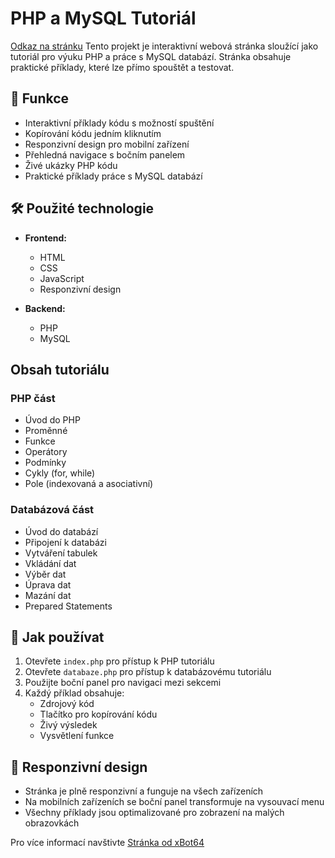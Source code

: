 # PHP a MySQL Tutoriál

[Odkaz na stránku](https://app.opent2.com/it3a/knizef/dyn2/)
Tento projekt je interaktivní webová stránka sloužící jako tutoriál pro výuku PHP a práce s MySQL databází. Stránka obsahuje praktické příklady, které lze přímo spouštět a testovat.

## 🚀 Funkce

- Interaktivní příklady kódu s možností spuštění
- Kopírování kódu jedním kliknutím
- Responzivní design pro mobilní zařízení
- Přehledná navigace s bočním panelem
- Živé ukázky PHP kódu
- Praktické příklady práce s MySQL databází

## 🛠️ Použité technologie

- **Frontend:**
  - HTML
  - CSS
  - JavaScript
  - Responzivní design

- **Backend:**
  - PHP
  - MySQL

## Obsah tutoriálu

### PHP část
- Úvod do PHP
- Proměnné
- Funkce
- Operátory
- Podmínky
- Cykly (for, while)
- Pole (indexovaná a asociativní)

### Databázová část
- Úvod do databází
- Připojení k databázi
- Vytváření tabulek
- Vkládání dat
- Výběr dat
- Úprava dat
- Mazání dat
- Prepared Statements

## 🎯 Jak používat

1. Otevřete `index.php` pro přístup k PHP tutoriálu
2. Otevřete `databaze.php` pro přístup k databázovému tutoriálu
3. Použijte boční panel pro navigaci mezi sekcemi
4. Každý příklad obsahuje:
   - Zdrojový kód
   - Tlačítko pro kopírování kódu
   - Živý výsledek
   - Vysvětlení funkce

## 📱 Responzivní design

- Stránka je plně responzivní a funguje na všech zařízeních
- Na mobilních zařízeních se boční panel transformuje na vysouvací menu
- Všechny příklady jsou optimalizované pro zobrazení na malých obrazovkách

Pro více informací navštivte [Stránka od xBot64](https://app.opent2.com/it3a/knizef/) 